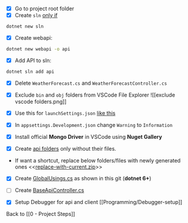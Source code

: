 - [x] Go to project root folder
- [x] Create `sln` [only if](https://stackoverflow.com/questions/24436042/why-and-when-should-i-ever-be-using-sln-files)
```bash
dotnet new sln
```

- [x] Create webapi:
```bash
dotnet new webapi -o api
```

- [x] Add API to sln: 
```bash
dotnet sln add api
```

- [x] Delete `WeatherForecast.cs` and `WeatherForecastController.cs`

- [x] Exclude `bin` and `obj` folders from VSCode File Explorer
![[exclude vscode folders.png]]

- [x] Use this for `launchSettings.json` [like this](https://github.com/mrtabaa/HealthApp/blob/dotnet6/api/Properties/launchSettings.json)

- [x] In `appsettings.Development.json` change `Warning` to `Information`

- [x] Install official **Mongo Driver** in VSCode using **Nuget Gallery**

- [x] Create [api folders](https://github.com/mrtabaa/HealthApp/tree/dotnet6/api) only without their files.
* If want a shortcut, replace below folders/files with newly generated ones
<<[replace-with-current.zip](obsidian://open?vault=obsidian-class&file=Programming%2Fhelpers%2Freplace-with-current.zip)>>

- [x] Create [GlobalUsings.cs](https://github.com/mrtabaa/HealthApp/blob/dotnet6/api/GlobalUsing.cs) as shown in this git (**dotnet 6+**)

- [ ] Create [BaseApiController.cs](https://github.com/mrtabaa/HealthApp/blob/dotnet6/api/Controllers/BaseApiController.cs)

- [x] Setup Debugger for api and client [[Programming/Debugger-setup]]

Back to [[0 - Project Steps]]